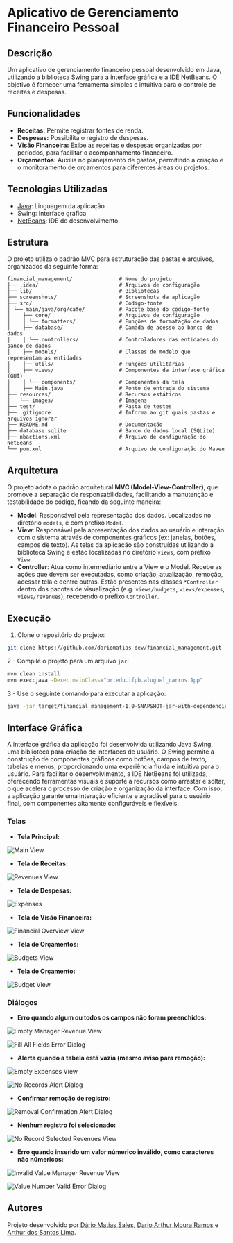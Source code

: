 # Aplicativo de Gerenciamento Financeiro Pessoal

## Descrição

Um aplicativo de gerenciamento financeiro pessoal desenvolvido em Java, utilizando a biblioteca Swing para a interface gráfica e a IDE NetBeans. O objetivo é fornecer uma ferramenta simples e intuitiva para o controle de receitas e despesas.

## Funcionalidades

*   **Receitas:** Permite registrar fontes de renda.
*   **Despesas:** Possibilita o registro de despesas.
*   **Visão Financeira:** Exibe as receitas e despesas organizadas por períodos, para facilitar o acompanhamento financeiro.
*   **Orçamentos:** Auxilia no planejamento de gastos, permitindo a criação e o monitoramento de orçamentos para diferentes áreas ou projetos.

## Tecnologias Utilizadas

* [Java](https://www.java.com/pt-BR/): Linguagem da aplicação
* Swing: Interface gráfica
* [NetBeans](https://netbeans.apache.org/front/main/index.html): IDE de desenvolvimento

## Estrutura

O projeto utiliza o padrão MVC para estruturação das pastas e arquivos, organizados da seguinte forma:

```
financial_management/               # Nome do projeto
├── .idea/                          # Arquivos de configuração
├── lib/                            # Bibliotecas
├── screenshots/                    # Screenshots da aplicação
├── src/                            # Código-fonte
│ └── main/java/org/cafe/           # Pacote base do código-fonte
│    ├── core/                      # Arquivos de configuração
│    │ └── formatters/              # Funções de formatação de dados
│    ├── database/                  # Camada de acesso ao banco de dados
│    │ └── controllers/             # Controladores das entidades do banco de dados
│    ├── models/                    # Classes de modelo que representam as entidades
│    ├── utils/                     # Funções utilitárias
│    ├── views/                     # Componentes da interface gráfica (GUI)
│    │ └── components/              # Componentes da tela
│    ├── Main.java                  # Ponto de entrada do sistema
├── resources/                      # Recursos estáticos
│   └── images/                     # Imagens
├── test/                           # Pasta de testes
├── .gitignore                      # Informa ao git quais pastas e arquivos ignorar
├── README.md                       # Documentação
├── database.sqlite                 # Banco de dados local (SQLite)
├── nbactions.xml                   # Arquivo de configuração do NetBeans
└── pom.xml                         # Arquivo de configuração do Maven
```

## Arquitetura

O projeto adota o padrão arquitetural **MVC (Model-View-Controller)**, que promove a separação de responsabilidades, facilitando a manutenção e testabilidade do código, ficando da seguinte maneira:

- **Model**: Responsável pela representação dos dados. Localizadas no diretório `models`, e com prefixo `Model`.
- **View**: Responsável pela apresentação dos dados ao usuário e interação com o sistema através de componentes gráficos (ex: janelas, botões, campos de texto).  As telas da aplicação são construídas utilizando a biblioteca Swing e estão localizadas no diretório `views`, com prefixo `View`.
- **Controller**: Atua como intermediário entre a View e o Model. Recebe as ações que devem ser executadas, como criação, atualização, remoção, acessar tela e dentre outras. Estão presentes nas classes `*Controller` dentro dos pacotes de visualização (e.g. `views/budgets`, `views/expenses`, `views/revenues`), recebendo o prefixo `Controller`.

## Execução

1. Clone o repositório do projeto:
```bash
git clone https://github.com/dariomatias-dev/financial_management.git
```

2 - Compile o projeto para um arquivo `jar`:
```bash
mvn clean install
mvn exec:java -Dexec.mainClass="br.edu.ifpb.aluguel_carros.App"
```

3 - Use o seguinte comando para executar a aplicação:
```bash
java -jar target/financial_management-1.0-SNAPSHOT-jar-with-dependencies.jar
```

## Interface Gráfica

A interface gráfica da aplicação foi desenvolvida utilizando Java Swing, uma biblioteca para criação de interfaces de usuário. O Swing permite a construção de componentes gráficos como botões, campos de texto, tabelas e menus, proporcionando uma experiência fluida e intuitiva para o usuário. Para facilitar o desenvolvimento, a IDE NetBeans foi utilizada, oferecendo ferramentas visuais e suporte a recursos como arrastar e soltar, o que acelera o processo de criação e organização da interface. Com isso, a aplicação garante uma interação eficiente e agradável para o usuário final, com componentes altamente configuráveis e flexíveis.

### Telas

- **Tela Principal:**

![Main View](screenshots/main_view_screenshot.png)

- **Tela de Receitas:**

![Revenues View](screenshots/revenues_view_screenshot.png)

- **Tela de Despesas:**

![Expenses](screenshots/expenses_view_screenshot.png)

- **Tela de Visão Financeira:**

![Financial Overview View](screenshots/financial_overview_view_screenshot.png)

- **Tela de Orçamentos:**

![Budgets View](screenshots/budgets_view_screenshot.png)

- **Tela de Orçamento:**

![Budget View](screenshots/budget_view_screenshot.png)

### Diálogos

- **Erro quando algum ou todos os campos não foram preenchidos:**

![Empty Manager Revenue View](screenshots/empty_manager_revenue_view_screenshot.png)

![Fill All Fields Error Dialog](screenshots/fill_all_fields_error_dialog_screenshot.png)

- **Alerta quando a tabela está vazia (mesmo aviso para remoção):**

![Empty Expenses View](screenshots/empty_expenses_view_screenshot.png)

![No Records Alert Dialog](screenshots/no_records_alert_dialog_screenshot.png)

- **Confirmar remoção de registro:**

![Removal Confirmation Alert Dialog](screenshots/removal_confirmation_alert_dialog_screenshot.png)

- **Nenhum registro foi selecionado:**

![No Record Selected Revenues View](screenshots/no_record_selected_revenues_view_screenshot.png)

- **Erro quando inserido um valor númerico inválido, como caracteres não númericos:**

![Invalid Value Manager Revenue View](screenshots/invalid_value_manager_revenue_view_screenshot.png)

![Value Number Valid Error Dialog](screenshots/value_number_valid_error_dialog_screenshot.png)

## Autores

Projeto desenvolvido por [Dário Matias Sales](https://github.com/dariomatias-dev), [Dario Arthur Moura Ramos](https://github.com/Dario-Arthur) e [Arthur dos Santos Lima](https://github.com/Fastusx).
